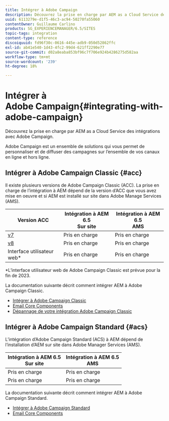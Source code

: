 ```yaml
---
title: Intégrer à Adobe Campaign
description: Découvrez la prise en charge par AEM as a Cloud Service des intégrations avec Adobe Campaign.
uuid: 6113279e-d1f5-46c3-ac94-50270fa55060
contentOwner: Guillaume Carlino
products: SG_EXPERIENCEMANAGER/6.5/SITES
topic-tags: integration
content-type: reference
discoiquuid: fd96f30c-0616-445e-adb9-050d52862ffc
exl-id: ab41e540-1d43-4fc2-99d4-621ff2290e77
source-git-commit: d02a8eaba853bf96c7f706e924b4286275d582aa
workflow-type: tm+mt
source-wordcount: '239'
ht-degree: 18%

---
```



# Intégrer à Adobe Campaign{#integrating-with-adobe-campaign}

Découvrez la prise en charge par AEM as a Cloud Service des intégrations avec Adobe Campaign.

Adobe Campaign est un ensemble de solutions qui vous permet de personnaliser et de diffuser des campagnes sur l’ensemble de vos canaux en ligne et hors ligne.

## Intégrer à Adobe Campaign Classic {#acc}

Il existe plusieurs versions de Adobe Campaign Classic (ACC). La prise en charge de l’intégration à AEM dépend de la version d’ACC que vous avez mise en oeuvre et si AEM est installé sur site dans Adobe Manage Services (AMS).

| Version ACC | Intégration à AEM 6.5 <br>Sur site | Intégration à AEM 6.5<br>AMS |
|---|---|---|
| [v7](https://experienceleague.adobe.com/docs/campaign-classic.html?lang=fr) | Pris en charge | Pris en charge |
| [v8](https://experienceleague.adobe.com/docs/campaign-v8.html) | Pris en charge | Pris en charge |
| Interface utilisateur web* | Pris en charge | Pris en charge |

*L’interface utilisateur web de Adobe Campaign Classic est prévue pour la fin de 2023.

La documentation suivante décrit comment intégrer AEM à Adobe Campaign Classic.

* [Intégrer à Adobe Campaign Classic](/help/sites-administering/campaignonpremise.md)
* [Email Core Components](https://experienceleague.adobe.com/docs/experience-manager-core-components/using/email/introduction.html)
* [Dépannage de votre intégration Adobe Campaign Classic](/help/sites-administering/troubleshooting-campaignintegration.md)

## Intégrer à Adobe Campaign Standard {#acs}

L’intégration d’Adobe Campaign Standard (ACS) à AEM dépend de l’installation d’AEM sur site dans Adobe Manager Services (AMS).

| Intégration à AEM 6.5 <br>Sur site | Intégration à AEM 6.5<br>AMS |
|---|---|
| Pris en charge | Pris en charge |
| Pris en charge | Pris en charge |

La documentation suivante décrit comment intégrer AEM à Adobe Campaign Standard.

* [Intégrer à Adobe Campaign Standard](/help/sites-administering/campaignstandard.md)
* [Email Core Components](https://experienceleague.adobe.com/docs/experience-manager-core-components/using/email/introduction.html)
